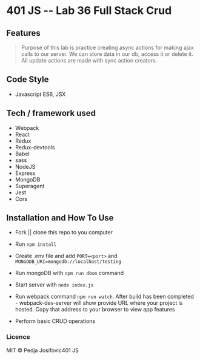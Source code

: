 401 JS --  Lab 36 Full Stack Crud
===

## Features
> Purpose of this lab is practice creating async actions for making ajax calls to our server. We can store data in our db, access it or delete it. All update actions are made with sync action creators. 

## Code Style
* Javascript ES6, JSX


## Tech / framework used

* Webpack
* React
* Redux
* Redux-devtools
* Babel
* sass
* NodeJS
* Express
* MongoDB
* Superagent
* Jest
* Cors

## Installation and How To Use

  * Fork || clone this repo to you computer

  * Run `npm install`

  * Create .env file and add `PORT=<port>` and `MONGODB_URI=mongodb://localhost/testing`

  * Run mongoDB with `npm run dbon` command

  * Start server with `node index.js`

  * Run webpack command `npm run watch`. After build has been completed - webpack-dev-server will show provide URL where your project is hosted. Copy that address to your browser to view app features

  * Perform basic CRUD operations 

### Licence
MIT © Pedja Josifovic401 JS 
